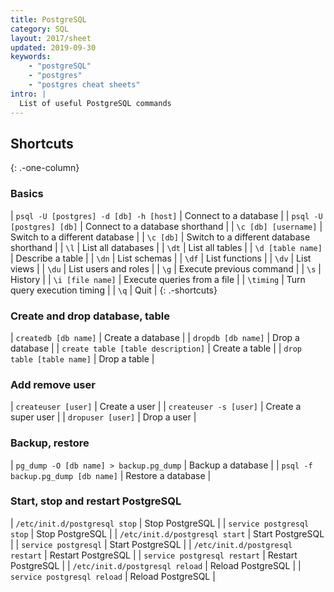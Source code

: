 ```yaml
---
title: PostgreSQL
category: SQL
layout: 2017/sheet
updated: 2019-09-30
keywords:
    - "postgreSQL"
    - "postgres"
    - "postgres cheat sheets"
intro: |
  List of useful PostgreSQL commands
---
```


Shortcuts
---------
{: .-one-column}

### Basics

| `psql -U [postgres] -d [db] -h [host]` | Connect to a database |
| `psql -U [postgres] [db]` | Connect to a database shorthand |
| `\c [db] [username]` | Switch to a different database |
| `\c [db]` | Switch to a different database shorthand |
| `\l` | List all databases |
| `\dt` | List all tables |
| `\d [table name]` | Describe a table |
| `\dn` | List schemas |
| `\df` | List functions |
| `\dv` | List views |
| `\du` | List users and roles |
| `\g` | Execute previous command |
| `\s` | History |
| `\i [file name]` | Execute queries from a file |
| `\timing` | Turn query execution timing |
| `\q` | Quit |
{: .-shortcuts}

### Create and drop database, table

| `createdb [db name]` | Create a database |
| `dropdb [db name]` | Drop a database |
| `create table [table description]` | Create a table |
| `drop table [table name]` | Drop a table |

### Add remove user

| `createuser [user]` | Create a user |
| `createuser -s [user]` | Create a super user |
| `dropuser [user]` | Drop a user |

### Backup, restore

| `pg_dump -O [db name] > backup.pg_dump` | Backup a database |
| `psql -f backup.pg_dump [db name]` | Restore a database | 

### Start, stop and restart PostgreSQL

| `/etc/init.d/postgresql stop` | Stop PostgreSQL |
| `service postgresql stop` | Stop PostgreSQL |
| `/etc/init.d/postgresql start` | Start PostgreSQL |
| `service postgresql` | Start PostgreSQL |
| `/etc/init.d/postgresql restart` | Restart PostgreSQL |
| `service postgresql restart` | Restart PostgreSQL |
| `/etc/init.d/postgresql reload` | Reload PostgreSQL |
| `service postgresql reload` | Reload PostgreSQL |